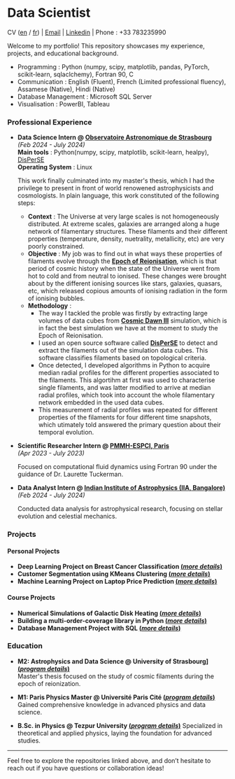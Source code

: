 # Data Scientist
CV ([en](https://raw.githubusercontent.com/vishrut-b/vishrut-b.github.io/main/assets/cv_eng_%20(3).pdf) / [fr](https://raw.githubusercontent.com/vishrut-b/vishrut-b.github.io/main/assets/cv_fr_%20(2).pdf)) | [Email](mailto:vishrutbezbarua@gmail.com) | [Linkedin](https://www.linkedin.com/in/vishrut-bezbarua-53b355205/) | Phone : +33 783235990

Welcome to my portfolio! This repository showcases my experience, projects, and educational background.

- Programming : Python (numpy, scipy, matplotlib, pandas, PyTorch, scikit-learn, sqlaclchemy), Fortran 90, C
- Communication : English (Fluent), French (Limited professional fluency), Assamese (Native), Hindi (Native)
- Database Management : Microsoft SQL Server
- Visualisation : PowerBI, Tableau

### Professional Experience

- **Data Science Intern @ [Observatoire Astronomique de Strasbourg](https://www.unistra.fr)**<br>
  _(Feb 2024 - July 2024)_<br>
  **Main tools** : Python(numpy, scipy, matplotlib, scikit-learn, healpy), [DisPerSE](https://www2.iap.fr/users/sousbie/web/html/index3c4a.html?category/Overview)<br>
  **Operating System** : Linux<br>
  
  This work finally culminated into my master's thesis, which I had the privilege to present in front of world renowened astrophysicists and cosmologists. In plain language, this work constituted of the following steps:
    - **Context** : The Universe at very large scales is not homogeneously distributed. At extreme scales, galaxies are arranged along a huge network of filamentary structures. These filaments and their different properties (temperature, density, nuetrality, metallicity, etc) are very poorly constrained.
    - **Objective** : My job was to find out in what ways these properties of filaments evolve through the [**Epoch of Reionisation**](https://en.wikipedia.org/wiki/Reionization), which is that period of cosmic history when the state of the Universe went from hot to cold and from neutral to ionised. These changes were brought about by the different ionising sources like stars, galaxies, quasars, etc, which released copious amounts of ionising radiation in the form of ionising bubbles.
    - **Methodology** :
      - The way I tackled the proble was firstly by extracting large volumes of data cubes from [**Cosmic Dawn III**](https://coda-simulation.github.io/) simulation, which is in fact the best simulation we have at the moment to study the Epoch of Reionisation.
      - I used an open source software called [**DisPerSE**](https://www2.iap.fr/users/sousbie/web/html/index3c4a.html?category/Overview) to detect and extract the filaments out of the simulation data cubes. This software classifies filaments based on topological criteria.
      - Once detected, I developed algorithms in Python to acquire median radial profiles for the different properties associated to the filaments. This algortihm at first was used to characterise single filaments, and was latter modified to arrive at median radial profiles, which took into account the whole filamentary network embedded in the used data cubes.
      - This measurement of radial profiles was repeated for different properties of the filaments for four different time snapshots, which utimately told answered the primary question about their temporal evolution.
     

- **Scientific Researcher Intern @ [PMMH-ESPCI, Paris](https://www.pmmh.espci.fr/)** <br>
_(Apr 2023 - July 2023)_ <br>

  Focused on computational fluid dynamics using Fortran 90 under the guidance of Dr. Laurette Tuckerman.

- **Data Analyst Intern @ [Indian Institute of Astrophysics (IIA, Bangalore)](https://www.iiap.res.in/)** <br>
  _(Feb 2024 - July 2024)_ <br>
  
  Conducted data analysis for astrophysical research, focusing on stellar evolution and celestial mechanics.

### Projects

#### Personal Projects
- **Deep Learning Project on Breast Cancer Classification [(_more details_)]()**  
- **Customer Segmentation using KMeans Clustering [(_more details_)](https://vishrut-b.github.io/clustering-analysis-of-online-retail-data/#exploratory-data-analysis-eda)**  
- **Machine Learning Project on Laptop Price Prediction [(_more details_)](https://github.com/yourusername/laptop-price-prediction)**  

#### Course Projects
- **Numerical Simulations of Galactic Disk Heating [(_more details_)](https://github.com/vishrut-b/Numerical-Simulation_Galactic_Disk_Heating.git)**
- **Building a multi-order-coverage library in Python [(_more details_)](https://github.com/vishrut-b/Python-Project-files.git)**
- **Database Management Project with SQL [(_more details_)](https://github.com/vishrut-b/Database-Project-MySQL-.git)**
  
### Education

- **M2: Astrophysics and Data Science @ University of Strasbourg] [(_program details_)](https://astro.unistra.fr/en/training-education/master-astrophysics-track/#master2)**  
  Master's thesis focused on the study of cosmic filaments during the epoch of reionization.

- **M1: Paris Physics Master @ Université Paris Cité [(_program details_)](http://www.parisphysicsmaster.com/)**  
  Gained comprehensive knowledge in advanced physics and data science.

- **B.Sc. in Physics @ Tezpur University [(_program details_)](https://www.tezu.ernet.in/)** 
  Specialized in theoretical and applied physics, laying the foundation for advanced studies.

---

Feel free to explore the repositories linked above, and don’t hesitate to reach out if you have questions or collaboration ideas!
